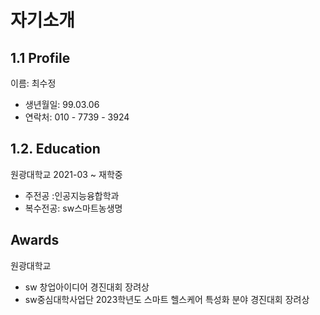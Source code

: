 # 자기소개

## 1.1  Profile
이름: 최수정
- 생년월일: 99.03.06
- 연락처: 010 - 7739 - 3924

## 1.2. Education
원광대학교 2021-03 ~ 재학중
- 주전공 :인공지능융합학과
- 복수전공: sw스마트농생명

## Awards

원광대학교 
- sw 창업아이디어 경진대회 장려상
- sw중심대학사업단 2023학년도 스마트 헬스케어 특성화 분야 경진대회 장려상


